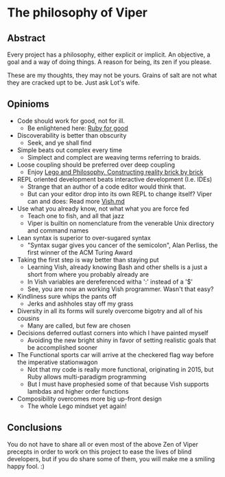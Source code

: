 # The philosophy of Viper

## Abstract

Every project has a philosophy, either explicit or implicit.
An objective, a goal and a way of doing things.
A reason for being, its zen if you please.

These are my thoughts, they may not be yours.
Grains of salt are not what they are cracked upt to be. Just ask Lot's wife.

## Opinioms



- Code should work  for good, not for ill.
  * Be enlightened here: [Ruby for good](https://rubyforgood.org/join-us)
- Discoverability is better than obscurity
  * Seek, and ye shall find
- Simple beats out complex every time
  * Simplect and complect are weaving terms referring to braids.
- Loose coupling should be preferred over deep coupling
  *  Enjoy [Lego and Philosophy. Constructing reality brick by brick](https://www.wiley.com/en-us/LEGO+and+Philosophy:+Constructing+Reality+Brick+By+Brick-p-9781119193975#maincontent)
- REPL oriented development beats interactive development (I.e. IDEs)
  * Strange that an author of a code editor would think that. 
  * But can your editor drop into its own REPL to change itself? Viper can and does: Read more [Vish.md](Vish.md)
- Use what you already know, not what  what you are force fed
  * Teach one to fish, and all that jazz
  * Viper is builtin on nomenclature from the venerable Unix directory and command names
- Lean syntax is superior to over-sugared syntax
  * "Syntax sugar gives you cancer of the semicolon", Alan Perliss, the first winner of the ACM Turing Award
- Taking the first step is way better than staying put
  * Learning Vish, already knowing Bash and other shells is a just a short from where you probably already are
  * In Vish variables are dereferenced witha ':' instead of a '$'
  * See, you are now an working Vish programmer. Wasn't that easy?
- Kindliness sure whips the pants off 
  * Jerks and ashholes stay off my grass
- Diversity in all its forms will surely overcome bigotry and all of his cousins
  * Many are called, but few are chosen
- Decisions deferred outlast corners into which I have painted myself
  * Avoiding the new bright shiny in favor of setting realistic goals that be accomplished sooner
- The Functional sports car will arrive at the checkered flag way before the imperative stationwagon
  * Not that my code is really more functional, originating in 2015, but Ruby allows multi-paradigm programming
  * But I must have prophesied some of that because Vish supports lambdas and higher order functions
- Composibility overcomes more  big up-front design
  *  The whole Lego mindset yet again!

## Conclusions

You do not have to share all or even most of the above Zen of Viper precepts
in order to work on this project to ease the lives of blind developers, but
if you do share some of them, you will make me a smiling happy fool. :)



